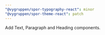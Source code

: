 ```yaml
---
"@vygruppen/spor-typography-react": minor
"@vygruppen/spor-theme-react": patch
---
```


Add Text, Paragraph and Heading components.
